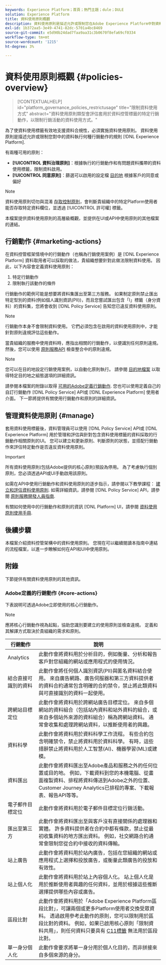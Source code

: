 ```yaml
---
keywords: Experience Platform；首頁；熱門主題；dule；DULE
solution: Experience Platform
title: 資料使用原則概觀
description: 資料使用原則是描述允許或限制您在Adobe Experience Platform中對資料執行的行銷動作型別的規則。
exl-id: 1b372aa5-3e49-4741-82dc-5701a4bc8469
source-git-commit: e5d90b24dad7faa9aa31c3b0670f8efa69cf0334
workflow-type: tm+mt
source-wordcount: '1215'
ht-degree: 3%

---
```


# 資料使用原則概觀 {#policies-overview}

>[!CONTEXTUALHELP]
>id="platform_governance_policies_restrictusage"
>title="限制資料使用方式"
>abstract="資料使用原則類型會評估套用於資料控管標籤的特定行銷動作，以限制行銷活動的資料使用方式。"

為了使資料使用標籤有效地支援資料合規性，必須實施資料使用原則。 資料使用原則是描述允許或限制您對中的資料執行何種行銷動作的規則 [!DNL Experience Platform].

有兩種可用的原則：

* **[!UICONTROL 資料治理原則]**：根據執行的行銷動作和有問題資料攜帶的資料使用標籤，限制資料啟用。
* **[!UICONTROL 同意原則]**：篩選可以啟用的設定檔 [目的地](../../destinations/home.md) 根據客戶的同意或偏好

>[!NOTE]
>
>資料使用原則切勿與混淆 [存取控制原則](../../access-control/abac/end-to-end-guide.md#policy)，會判斷貴組織中的特定Platform使用者能否存取特定資料欄位，並透過 [!UICONTROL 許可權] 標籤。

本檔案提供資料使用原則的高層級概觀，並提供在UI或API中使用原則的其他檔案的連結。

## 行銷動作 {#marketing-actions}

在資料控管框架情境中的行銷動作（也稱為行銷使用案例）是 [!DNL Experience Platform] 資料取用者可以採取的做法，貴組織想要針對此做法限制資料使用。 因此，以下內容會定義資料使用原則：

1. 特定行銷動作
2. 限制執行該動作的條件

行銷動作的範例可能是想要將資料集匯出至第三方服務。 如果制定原則禁止匯出特定型別的資料(例如個人識別資訊(PII))，而且您嘗試匯出包含「I」標籤（身分資料）的資料集，您將會收到 [!DNL Policy Service] 告知您已違反資料使用原則。

>[!NOTE]
>
>行銷動作本身不會限制資料使用。 它們必須包含在啟用的資料使用原則中，才能針對原則違規評估這些動作。

當貴組織的服務中使用資料時，應指出相關的行銷動作，以便識別任何原則違規。 然後，您可以使用 [原則服務API](https://www.adobe.io/experience-platform-apis/references/policy-service/) 檢查整合中的原則違規。

>[!NOTE]
>
>您可以在目的地設定行銷使用案例，以自動化原則執行。 請參閱 [目的地檔案](../../destinations/home.md) 以取得特定目的地之組態選項的詳細資訊。

請參閱本檔案的附錄以取得 [可用的Adobe定義行銷動作](#core-actions). 您也可以使用定義自己的自訂行銷動作 [!DNL Policy Service] API或 [!DNL Experience Platform] 使用者介面。 下一節將提供有關使用行銷動作和原則的詳細資訊。

<!-- (Add after AAM DEC mapping doc is published)
### Inheritance from Adobe Audience Manager Data Export Controls

Experience Platform has the ability to share audiences with Adobe Audience Manager. Any Data Export Controls that have been applied to Audience Manager audiences are translated to equivalent marketing use cases recognized by Experience Platform Data Governance.

For a reference on how specific Data Export Controls map to marketing actions in Platform, please refer to the [Audience Manager documentation](https://experienceleague.adobe.com/docs/audience-manager/user-guide/features/data-export-controls.html).
-->

## 管理資料使用原則 {#manage}

套用資料使用標籤後，資料管理員可以使用 [!DNL Policy Service] API或 [!DNL Experience Platform] 用於管理和評估與針對包含資料使用標籤的資料採取的行銷動作相關原則的UI。 您可以建立和更新原則、判斷原則的狀態，並搭配行銷動作來評估特定動作是否違反資料使用原則。

>[!IMPORTANT]
>
>所有資料使用原則(包括Adobe提供的核心原則)預設為停用。 為了考慮執行個別原則，您必須透過API或UI手動啟用該原則。

如需在API中使用行銷動作和資料使用原則的逐步指示，請參閱以下教學課程： [建立和評估資料使用原則](create.md). 如需詳細資訊，請參閱 [!DNL Policy Service] API，請參閱 [原則服務開發人員指南](../api/getting-started.md).

有關如何使用中的行銷動作和原則的資訊 [!DNL Platform] UI，請參閱 [資料使用原則使用手冊](./user-guide.md).

## 後續步驟

本檔案介紹資料控管架構中的資料使用原則。 您現在可以繼續閱讀本指南中連結的流程檔案，以進一步瞭解如何在API和UI中使用原則。

## 附錄

下節提供有關資料使用原則的其他資訊。

### Adobe定義的行銷動作 {#core-actions}

下表說明可透過Adobe立即使用的核心行銷動作。

>[!NOTE]
>
>應將核心行銷動作視為起點，協助您識別要建立的使用原則並檢查違規。 定義和其解譯方式取決於貴組織的需求和原則。

| 行銷動作 | 說明 |
| --- | --- |
| Analytics | 此動作會將資料用於分析目的，例如衡量、分析和報告客戶對您組織的網站或應用程式的使用情況。 |
| 結合直接可識別的資料 | 此動作會將任何個人識別資訊(PII)與匿名資料結合使用。 來自廣告網路、廣告伺服器和第三方資料提供者的資料合約通常包含明確的合約禁令，禁止將此類資料與可直接識別的資料一起使用。 |
| 跨網站目標定位 | 此動作會將資料用於跨網站廣告目標定位。 來自多個網站的資料組合（包括站內資料和站外資料的組合，或來自多個站外來源的資料組合）稱為跨網站資料。 通常會收集和處理跨網站資料，以推斷使用者的興趣。 |
| 資料科學 | 此動作會將資料用於資料科學工作流程。 有些合約包含明確禁令，禁止將資料用於資料科學。 有時，這些措辭禁止將資料用於人工智慧(AI)、機器學習(ML)或建模。 |
| 資料匯出 | 此動作會將資料匯出至Adobe產品和服務之外的任何位置或目的地。 例如，下載資料到您的本機電腦、從畫面複製資料、排程將資料傳送到Adobe之外的位置、Customer Journey Analytics已排程的專案、下載報表、報告API等等。 |
| 電子郵件目標定位 | 此動作會將資料用於電子郵件目標定位行銷活動。 |
| 匯出至第三方 | 此動作會將資料匯出至與客戶沒有直接關係的處理器和實體。 許多資料提供者在合約中都有條款，禁止從最初收集資料的地方匯出資料。 例如，社交網路合約通常會限制您從合約中接收的資料傳輸。 |
| 站上廣告 | 此動作會將資料用於站內廣告，包括在您組織的網站或應用程式上選擇和投放廣告，或衡量此類廣告的投放和有效性。 |
| 站上個人化 | 此動作會將資料用於站上內容個人化。 站上個人化是用於推斷使用者興趣的任何資料，並用於根據這些推斷選擇提供哪些內容或廣告。 |
| 區段比對 | 此動作會將資料用於「Adobe Experience Platform區段比對」，可讓兩個或更多Platform使用者交換受眾資料。 透過啟用參考此動作的原則，您可以限制用於區段比對的資料。 例如，如果已啟用核心原則「限制資料共用」，則任何資料只要具有 [C11標籤](../labels/reference.md#c11) 無法用於區段比對。 |
| 單一身分個人化 | 此動作會要求將單一身分用於個人化目的，而非拼接來自多個來源的身分。 |
